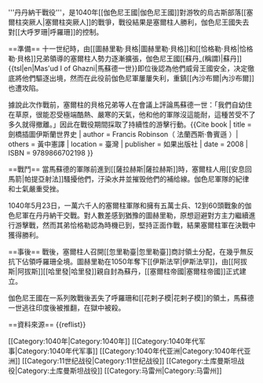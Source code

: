 '''丹丹納干戰役'''，是1040年[[伽色尼王國|伽色尼王國]]對游牧的烏古斯部落[[塞爾柱突厥人|塞爾柱突厥人]]的戰爭，戰役結果是塞爾柱人勝利，伽色尼王國失去對[[大呼罗珊|呼羅珊]]的控制。

==準備==
十一世纪時，由[[圖赫里勒·貝格|圖赫里勒·貝格]]和[[恰格勒·貝格|恰格勒·貝格]]兄弟領導的塞爾柱人勢力逐漸擴張，伽色尼王國[[蘇丹_(稱謂)|蘇丹]]{{tsl|en|Mas'ud I of Ghazni|馬蘇德一世}}即位後認為他們威脋王國安全，决定徹底將他們驅逐出境，然而在此役前伽色尼軍屢屢失利，重鎮[[內沙布爾|內沙布爾]]也遭攻陷。

據說此次作戰前，塞爾柱的貝格兄弟等人在會議上評論馬蘇德一世：「我們自幼住在草原，很能忍受極端酷熱、嚴寒的天氣，他和他的軍隊沒這能耐，這種苦受不了多久就得撤離。」因此在戰役期間採取了持續性的游擊行動。<ref>{{Cite book | title = 劍橋插圖伊斯蘭世界史 | author =  Francis Robinson（ 法蘭西斯·魯賓遜 ）| others = 黃中憲譯 | location = 臺灣 | publisher = 如果出版社 | date = 2008 | ISBN = 9789866702198 }} </ref>

==戰鬥==
當馬蘇德的軍隊前進到[[薩拉赫斯|薩拉赫斯]]時，塞爾柱人用[[安息回馬箭|帕提亞射法]]騷擾他們，汙染水井並摧毁他們的補给線。伽色尼軍隊的紀律和士氣嚴重受挫。

1040年5月23日，一萬六千人的塞爾柱軍隊和擁有五萬士兵、12到60頭戰象的伽色尼軍在丹丹納干交戰。對人數差感到猶豫的圖赫里勒，原想迴避對方主力繼續進行游擊戰，然而其弟恰格勒認為時機已到，堅持正面作戰，結果塞爾柱軍在決戰中獲得勝利。

==事後==
戰後，塞爾柱人召開[[忽里勒臺|忽里勒臺]]商討領土分配，在幾乎無反抗下佔領呼羅珊全境。圖赫里勒在1050年奪下[[伊斯法罕|伊斯法罕]]，由[[阿拔斯|阿拔斯]][[哈里發|哈里發]]親自封為蘇丹，[[塞爾柱帝國|塞爾柱帝國]]正式建立。

伽色尼王國在一系列敗戰後丟失了呼羅珊和[[花剌子模|花剌子模]]的領土，馬蘇德一世逃往印度後被推翻，在獄中被殺。

==資料來源==
{{reflist}}

[[Category:1040年|Category:1040年]]
[[Category:1040年代军事|Category:1040年代军事]]
[[Category:1040年代亚洲|Category:1040年代亚洲]]
[[Category:11世纪战役|Category:11世纪战役]]
[[Category:土库曼斯坦战役|Category:土库曼斯坦战役]]
[[Category:马雷州|Category:马雷州]]